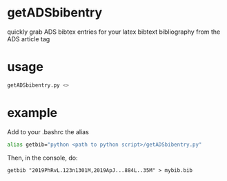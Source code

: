 # getADSbibentry
quickly grab ADS bibtex entries for your latex bibtext bibliography from the ADS article tag

# usage

```python
getADSbibentry.py <>
```

# example

Add to your .bashrc the alias
```bash
alias getbib="python <path to python script>/getADSbibentry.py"
```

Then, in the console, do:
```console
getbib "2019PhRvL.123n1301M,2019ApJ...884L..35M" > mybib.bib
```
